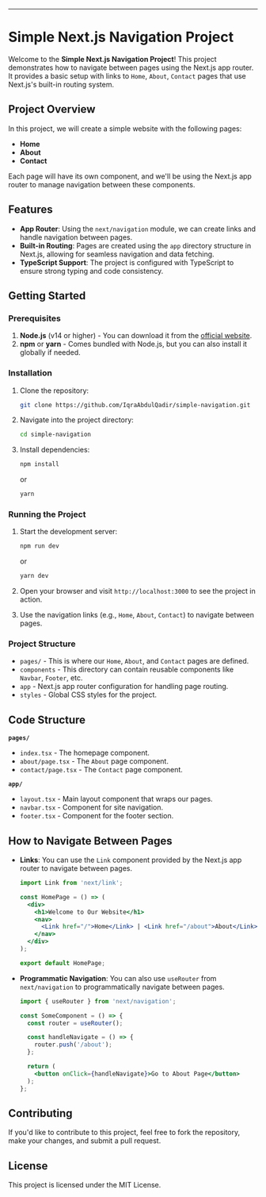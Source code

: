 
---

# Simple Next.js Navigation Project

Welcome to the **Simple Next.js Navigation Project**! This project demonstrates how to navigate between pages using the Next.js app router. It provides a basic setup with links to `Home`, `About`, `Contact` pages that use Next.js's built-in routing system.

## Project Overview

In this project, we will create a simple website with the following pages:

- **Home**
- **About**
- **Contact**

Each page will have its own component, and we'll be using the Next.js app router to manage navigation between these components.

## Features

- **App Router**: Using the `next/navigation` module, we can create links and handle navigation between pages.
- **Built-in Routing**: Pages are created using the `app` directory structure in Next.js, allowing for seamless navigation and data fetching.
- **TypeScript Support**: The project is configured with TypeScript to ensure strong typing and code consistency.

## Getting Started

### Prerequisites

1. **Node.js** (v14 or higher) - You can download it from the [official website](https://nodejs.org/).
2. **npm** or **yarn** - Comes bundled with Node.js, but you can also install it globally if needed.

### Installation

1. Clone the repository:
   ```bash
   git clone https://github.com/IqraAbdulQadir/simple-navigation.git
   ```
2. Navigate into the project directory:
   ```bash
   cd simple-navigation
   ```
3. Install dependencies:
   ```bash
   npm install
   ```
   or
   ```bash
   yarn
   ```

### Running the Project

1. Start the development server:
   ```bash
   npm run dev
   ```
   or
   ```bash
   yarn dev
   ```

2. Open your browser and visit `http://localhost:3000` to see the project in action.
3. Use the navigation links (e.g., `Home`, `About`, `Contact`) to navigate between pages.

### Project Structure

- `pages/` - This is where our `Home`, `About`, and `Contact` pages are defined.
- `components` - This directory can contain reusable components like `Navbar`, `Footer`, etc.
- `app` - Next.js app router configuration for handling page routing.
- `styles` - Global CSS styles for the project.

## Code Structure

**`pages/`**
- `index.tsx` - The homepage component.
- `about/page.tsx` - The `About` page component.
- `contact/page.tsx` - The `Contact` page component.

**`app/`**
- `layout.tsx` - Main layout component that wraps our pages.
- `navbar.tsx` - Component for site navigation.
- `footer.tsx` - Component for the footer section.

## How to Navigate Between Pages

- **Links**: You can use the `Link` component provided by the Next.js app router to navigate between pages.
  ```jsx
  import Link from 'next/link';

  const HomePage = () => (
    <div>
      <h1>Welcome to Our Website</h1>
      <nav>
        <Link href="/">Home</Link> | <Link href="/about">About</Link> | <Link href="/contact">Contact</Link>
      </nav>
    </div>
  );

  export default HomePage;
  ```
- **Programmatic Navigation**: You can also use `useRouter` from `next/navigation` to programmatically navigate between pages.
  ```jsx
  import { useRouter } from 'next/navigation';

  const SomeComponent = () => {
    const router = useRouter();

    const handleNavigate = () => {
      router.push('/about');
    };

    return (
      <button onClick={handleNavigate}>Go to About Page</button>
    );
  };
  ```

## Contributing

If you'd like to contribute to this project, feel free to fork the repository, make your changes, and submit a pull request.

## License

This project is licensed under the MIT License.
